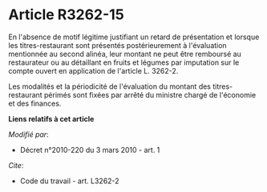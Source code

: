 # Article R3262-15

En l'absence de motif légitime justifiant un retard de présentation et lorsque les titres-restaurant sont présentés
postérieurement à l'évaluation mentionnée au second alinéa, leur montant ne peut être remboursé au restaurateur ou au
détaillant en fruits et légumes par imputation sur le compte ouvert en application de l'article L. 3262-2. 

Les modalités et la périodicité de l'évaluation du montant des titres-restaurant périmés sont fixées par arrêté du ministre
chargé de l'économie et des finances.

**Liens relatifs à cet article**

_Modifié par_:

  - Décret n°2010-220 du 3 mars 2010 - art. 1

_Cite_:

  - Code du travail - art. L3262-2

